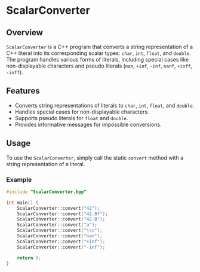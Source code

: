 # ScalarConverter

## Overview

`ScalarConverter` is a C++ program that converts a string representation of a C++ literal into its corresponding scalar types: `char`, `int`, `float`, and `double`. The program handles various forms of literals, including special cases like non-displayable characters and pseudo literals (`nan`, `+inf`, `-inf`, `nanf`, `+inff`, `-inff`).

## Features

- Converts string representations of literals to `char`, `int`, `float`, and `double`.
- Handles special cases for non-displayable characters.
- Supports pseudo literals for `float` and `double`.
- Provides informative messages for impossible conversions.

## Usage

To use the `ScalarConverter`, simply call the static `convert` method with a string representation of a literal.

### Example

```cpp
#include "ScalarConverter.hpp"

int main() {
    ScalarConverter::convert("42");
    ScalarConverter::convert("42.0f");
    ScalarConverter::convert("42.0");
    ScalarConverter::convert("a");
    ScalarConverter::convert("\\n");
    ScalarConverter::convert("nan");
    ScalarConverter::convert("+inf");
    ScalarConverter::convert("-inf");

    return 0;
}
```
